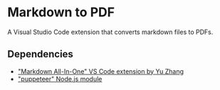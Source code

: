 # Markdown to PDF

A Visual Studio Code extension that converts markdown files to PDFs.

## Dependencies

- ["Markdown All-In-One" VS Code extension by Yu Zhang](https://marketplace.visualstudio.com/items?itemName=yzhang.markdown-all-in-one)
- ["puppeteer" Node.js module](https://www.npmjs.com/package/puppeteer)